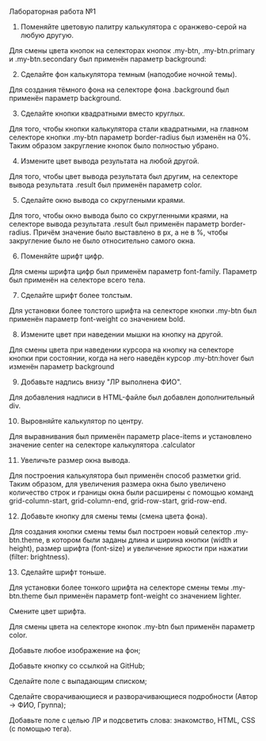 Лабораторная работа №1

1. Поменяйте цветовую палитру калькулятора с оранжево-серой на любую другую.

Для смены цвета кнопок на селекторах кнопок .my-btn, .my-btn.primary и .my-btn.secondary был применён параметр background:

2. Сделайте фон калькулятора темным (наподобие ночной темы).

Для создания тёмного фона на селекторе фона .background был применён параметр background.

3. Сделайте кнопки квадратными вместо круглых.

Для того, чтобы кнопки калькулятора стали квадратными, на главном селекторе кнопки .my-btn параметр border-radius был изменён на 0%. Таким образом закругление кнопок было полностью убрано.

4. Измените цвет вывода результата на любой другой.

Для того, чтобы цвет вывода результата был другим, на селекторе вывода результата .result был применён параметр color.

5. Сделайте окно вывода со скруглеными краями.

Для того, чтобы окно вывода было со скругленными краями, на селекторе вывода результата .result был применён параметр border-radius. Причём значение было выставлено в px, а не в %, чтобы закругление было не было относительно самого окна.

6. Поменяйте шрифт цифр.

Для смены шрифта цифр был применём параметр font-family. Параметр был применён на селекторе всего тела.

7. Сделайте шрифт более толстым.

Для установки более толстого шрифта на селекторе кнопки .my-btn был применён параметр font-weight со значением bold.

8. Измените цвет при наведении мышки на кнопку на другой.

Для смены цвета при наведении курсора на кнопку на селекторе кнопки при состоянии, когда на него наведён курсор .my-btn:hover был изменён параметр background

9. Добавьте надпись внизу "ЛР выполнена ФИО".

Для добавления надписи в HTML-файле был добавлен дополнительный div.

10. Выровняйте калькулятор по центру.

Для выравнивания был применён параметр place-items и установлено значение center на селекторе калькулятора .calculator

11. Увеличьте размер окна вывода.

Для построения калькулятора был применён способ разметки grid. Таким образом, для увеличения размера окна было увеличено количество строк и границы окна были расширены с помощью команд grid-column-start, grid-column-end, grid-row-start, grid-row-end.

12. Добавьте кнопку для смены темы (смена цвета фона).

Для создания кнопки смены темы был построен новый селектор .my-btn.theme, в котором были заданы длина и ширина кнопки (width и height), размер шрифта (font-size) и увеличение яркости при нажатии (filter: brightness).

13. Сделайте шрифт тоньше.

Для установки более тонкого шрифта на селекторе смены темы .my-btn.theme был применён параметр font-weight со значением lighter.

Смените цвет шрифта.

Для смены цвета на селекторе кнопок .my-btn был применён параметр color.

Добавьте любое изображение на фон; 

Добавьте кнопку со ссылкой на GitHub; 

Сделайте поле с выпадающим списком; 

Сделайте сворачивающиеся и разворачивающиеся подробности (Автор -> ФИО, Группа); 

Добавьте поле с целью ЛР и подсветить слова: знакомство, HTML, CSS (с помощью тега).
